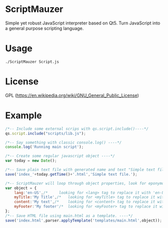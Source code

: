 # ScriptMauzer

Simple yet robust JavaScript interpreter based on Qt5. Turn JavaScript into a general purpose scripting language. 

# Usage
```
./ScriptMauzer Script.js
```
# License
GPL (https://en.wikipedia.org/wiki/GNU_General_Public_License)

# Example

```javascript
/*-- Include some external scrips with qs.script.include()----*/
qs.script.include("scripts/lib.js");

/*-- Say something with classic console.log() ----*/
console.log('Running main script');

/*-- Create some regular javascript object ----*/
var today = new Date();	

/*-- Save plain text file with generated name and text "Simple text file" ----*/
save('index_'+today.getTime()+'.html','Simple text file.');

/*-- ScriptMauzer will loop through object properties, look for eponymous tags in template, replace them with corresponding property content ----*/
var object = {
	lang:'en-US',/* 	looking for <lang> tag to replace it with 'en-US'*/
	myTitle:'My Title',/* 	looking for <myTitle> tag to replace it with 'My Title' text*/
	content:'My text',/* 	looking for <content> tag to replace it with 'My text'*/
	myFooter:'My footer'/* 	looking for <myFooter> tag to replace it with 'My footer' text*/
};
/*-- Save HTML file using main.html as a template. ----*/
save('index.html',parser.applyTemplate('templates/main.html',object));
```
